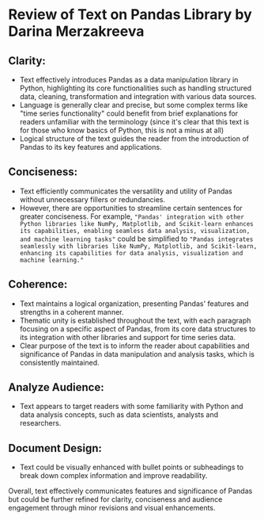# Review of Text on Pandas Library by Darina Merzakreeva

## Clarity:
- Text effectively introduces Pandas as a data manipulation library in Python, highlighting its core functionalities such as handling structured data, cleaning, transformation and integration with various data sources.
- Language is generally clear and precise, but some complex terms like "time series functionality" could benefit from brief explanations for readers unfamiliar with the terminology (since it's clear that this text is for those who know basics of Python, this is not a minus at all)
- Logical structure of the text guides the reader from the introduction of Pandas to its key features and applications.

## Conciseness:
- Text efficiently communicates the versatility and utility of Pandas without unnecessary fillers or redundancies.
- However, there are opportunities to streamline certain sentences for greater conciseness. For example, `"Pandas' integration with other Python libraries like NumPy, Matplotlib, and Scikit-learn enhances its capabilities, enabling seamless data analysis, visualization, and machine learning tasks"` could be simplified to `"Pandas integrates seamlessly with libraries like NumPy, Matplotlib, and Scikit-learn, enhancing its capabilities for data analysis, visualization and machine learning."`

## Coherence:
- Text maintains a logical organization, presenting Pandas' features and strengths in a coherent manner.
- Thematic unity is established throughout the text, with each paragraph focusing on a specific aspect of Pandas, from its core data structures to its integration with other libraries and support for time series data.
- Clear purpose of the text is to inform the reader about capabilities and significance of Pandas in data manipulation and analysis tasks, which is consistently maintained.

## Analyze Audience:
- Text appears to target readers with some familiarity with Python and data analysis concepts, such as data scientists, analysts and researchers.

## Document Design:
- Text could be visually enhanced with bullet points or subheadings to break down complex information and improve readability.

Overall, text effectively communicates features and significance of Pandas but could be further refined for clarity, conciseness and audience engagement through minor revisions and visual enhancements.
